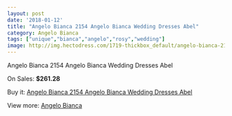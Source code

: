 ```yaml
---
layout: post
date: '2018-01-12'
title: "Angelo Bianca 2154 Angelo Bianca Wedding Dresses Abel"
category: Angelo Bianca
tags: ["unique","bianca","angelo","rosy","wedding"]
image: http://img.hectodress.com/1719-thickbox_default/angelo-bianca-2154-angelo-bianca-wedding-dresses-abel.jpg
---
```

Angelo Bianca 2154 Angelo Bianca Wedding Dresses Abel

On Sales: **$261.28**
<a href="https://www.hectodress.com/angelo-bianca/1086-angelo-bianca-2154-angelo-bianca-wedding-dresses-abel.html"><amp-img layout="responsive" width="600" height="600" src="//img.hectodress.com/1719-thickbox_default/angelo-bianca-2154-angelo-bianca-wedding-dresses-abel.jpg" alt="Angelo Bianca 2154 Angelo Bianca Wedding Dresses Abel 0" /></a>

Buy it: [Angelo Bianca 2154 Angelo Bianca Wedding Dresses Abel](https://www.hectodress.com/angelo-bianca/1086-angelo-bianca-2154-angelo-bianca-wedding-dresses-abel.html "Angelo Bianca 2154 Angelo Bianca Wedding Dresses Abel")

View more: [Angelo Bianca](https://www.hectodress.com/14-angelo-bianca "Angelo Bianca")